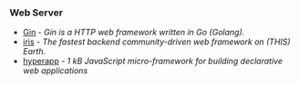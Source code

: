### Web Server

- [Gin](https://github.com/gin-gonic/gin) - _Gin is a HTTP web framework written in Go (Golang)._
- [iris](https://github.com/kataras/iris) - _The fastest backend community-driven web framework on (THIS) Earth._
- [hyperapp](https://github.com/jorgebucaran/hyperapp) - _1 kB JavaScript micro-framework for building declarative web applications_
